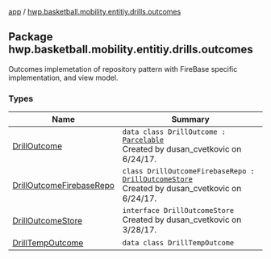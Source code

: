[app](../index.md) / [hwp.basketball.mobility.entitiy.drills.outcomes](.)

## Package hwp.basketball.mobility.entitiy.drills.outcomes

Outcomes implemetation of repository pattern with FireBase specific implementation, and view model.

### Types

| Name | Summary |
|---|---|
| [DrillOutcome](-drill-outcome/index.md) | `data class DrillOutcome : `[`Parcelable`](https://developer.android.com/reference/android/os/Parcelable.html)<br>Created by dusan_cvetkovic on 6/24/17. |
| [DrillOutcomeFirebaseRepo](-drill-outcome-firebase-repo/index.md) | `class DrillOutcomeFirebaseRepo : `[`DrillOutcomeStore`](-drill-outcome-store/index.md)<br>Created by dusan_cvetkovic on 6/24/17. |
| [DrillOutcomeStore](-drill-outcome-store/index.md) | `interface DrillOutcomeStore`<br>Created by dusan_cvetkovic on 3/28/17. |
| [DrillTempOutcome](-drill-temp-outcome/index.md) | `data class DrillTempOutcome` |
